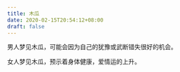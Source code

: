 ```yaml
---
title: 木瓜
date: 2020-02-15T20:54:12+08:00
draft: false
---
```


男人梦见木瓜，可能会因为自己的犹豫或武断错失很好的机会。<br>


女人梦见木瓜，预示着身体健康，爱情运的上升。<br>
